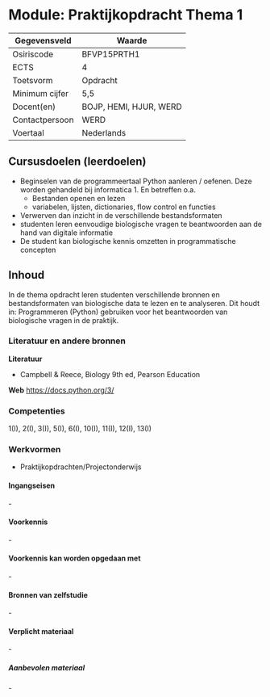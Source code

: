 # Module: Praktijkopdracht Thema 1

| Gegevensveld  | Waarde |
| ------------- | ------------- |
| Osiriscode  | BFVP15PRTH1  |
| ECTS  | 4 |
| Toetsvorm  | Opdracht |
| Minimum cijfer  | 5,5 |
| Docent(en)  | BOJP, HEMI, HJUR, WERD |
| Contactpersoon  | WERD |
| Voertaal  | Nederlands |

## Cursusdoelen (leerdoelen)
- Beginselen van de programmeertaal Python aanleren / oefenen. Deze worden gehandeld bij informatica 1. En betreffen o.a.
    - Bestanden openen en lezen
    - variabelen, lijsten, dictionaries, flow control en functies
- Verwerven dan inzicht in de verschillende bestandsformaten
- studenten leren eenvoudige biologische vragen te beantwoorden aan de hand van digitale informatie
- De student kan biologische kennis omzetten in programmatische concepten



## Inhoud

In de thema opdracht leren studenten verschillende bronnen en bestandsformaten van biologische data te lezen en te analyseren.
Dit houdt in: Programmeren (Python) gebruiken voor het beantwoorden van biologische vragen in de praktijk.

### Literatuur en andere bronnen

**Literatuur**
- Campbell & Reece, Biology 9th ed, Pearson Education 

**Web**
https://docs.python.org/3/

### Competenties
1(I), 2(I), 3(I), 5(I), 6(I), 10(I), 11(I), 12(I), 13(I)

### Werkvormen
- Praktijkopdrachten/Projectonderwijs  

#### Ingangseisen
\- 

#### Voorkennis
\-

#### Voorkennis kan worden opgedaan met
\-

#### Bronnen van zelfstudie
\-

#### Verplicht materiaal
\-

##### Aanbevolen materiaal
\-

